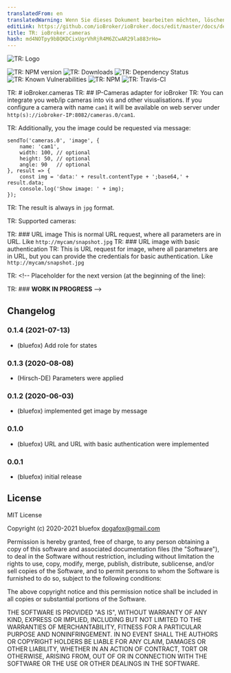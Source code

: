 ```yaml
---
translatedFrom: en
translatedWarning: Wenn Sie dieses Dokument bearbeiten möchten, löschen Sie bitte das Feld "translationsFrom". Andernfalls wird dieses Dokument automatisch erneut übersetzt
editLink: https://github.com/ioBroker/ioBroker.docs/edit/master/docs/de/adapterref/iobroker.cameras/README.md
title: TR: ioBroker.cameras
hash: md4NOTpy9bBQKDCixUgrVhRjR4M6ZCwAR29la883rHo=
---
```

![TR: Logo](../../../en/adapterref/iobroker.cameras/admin/cameras.png)

![TR: NPM version](http://img.shields.io/npm/v/iobroker.cameras.svg)
![TR: Downloads](https://img.shields.io/npm/dm/iobroker.cameras.svg)
![TR: Dependency Status](https://img.shields.io/david/ioBroker/iobroker.cameras.svg)
![TR: Known Vulnerabilities](https://snyk.io/test/github/ioBroker/ioBroker.cameras/badge.svg)
![TR: NPM](https://nodei.co/npm/iobroker.cameras.png?downloads=true)
![TR: Travis-CI](http://img.shields.io/travis/ioBroker/ioBroker.cameras/master.svg)

TR: # ioBroker.cameras
TR: ## IP-Cameras adapter for ioBroker
TR: You can integrate you web/ip cameras into vis and other visualisations.
If you configure a camera with name `cam1` it will be available on web server under `http(s)://iobroker-IP:8082/cameras.0/cam1`.

TR: Additionally, you the image could be requested via message:

```
sendTo('cameras.0', 'image', {
    name: 'cam1',
    width: 100, // optional
    height: 50, // optional
    angle: 90   // optional
}, result => {
    const img = 'data:' + result.contentType + ';base64,' + result.data;
    console.log('Show image: ' + img);
});
```

TR: The result is always in `jpg` format.

TR: Supported cameras:

TR: ### URL image This is normal URL request, where all parameters are in URL. Like `http://mycam/snapshot.jpg`
TR: ### URL image with basic authentication
TR: This is URL request for image, where all parameters are in URL, but you can provide the credentials for basic authentication. Like `http://mycam/snapshot.jpg`

TR: <!-- Placeholder for the next version (at the beginning of the line):

TR: ### __WORK IN PROGRESS__ -->

## Changelog
### 0.1.4 (2021-07-13)
* (bluefox) Add role for states

### 0.1.3 (2020-08-08)
* (Hirsch-DE) Parameters were applied

### 0.1.2 (2020-06-03)
* (bluefox) implemented get image by message

### 0.1.0
* (bluefox) URL and URL with basic authentication were implemented

### 0.0.1
* (bluefox) initial release

## License
MIT License

Copyright (c) 2020-2021 bluefox <dogafox@gmail.com>

Permission is hereby granted, free of charge, to any person obtaining a copy
of this software and associated documentation files (the "Software"), to deal
in the Software without restriction, including without limitation the rights
to use, copy, modify, merge, publish, distribute, sublicense, and/or sell
copies of the Software, and to permit persons to whom the Software is
furnished to do so, subject to the following conditions:

The above copyright notice and this permission notice shall be included in all
copies or substantial portions of the Software.

THE SOFTWARE IS PROVIDED "AS IS", WITHOUT WARRANTY OF ANY KIND, EXPRESS OR
IMPLIED, INCLUDING BUT NOT LIMITED TO THE WARRANTIES OF MERCHANTABILITY,
FITNESS FOR A PARTICULAR PURPOSE AND NONINFRINGEMENT. IN NO EVENT SHALL THE
AUTHORS OR COPYRIGHT HOLDERS BE LIABLE FOR ANY CLAIM, DAMAGES OR OTHER
LIABILITY, WHETHER IN AN ACTION OF CONTRACT, TORT OR OTHERWISE, ARISING FROM,
OUT OF OR IN CONNECTION WITH THE SOFTWARE OR THE USE OR OTHER DEALINGS IN THE
SOFTWARE.